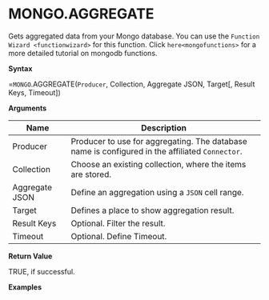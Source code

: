 # MONGO.AGGREGATE

Gets aggregated data from your Mongo database. You can use the
`Function Wizard <functionwizard>` for this function. Click
`here<mongofunctions>` for a more detailed tutorial on mongodb
functions.

**Syntax**

=`MONGO`.AGGREGATE(`Producer`, Collection, Aggregate JSON, Target\[,
Result Keys, Timeout\])

**Arguments**

| Name           | Description                                                                                     |
|----------------|-------------------------------------------------------------------------------------------------|
| Producer       | Producer to use for aggregating. The database name is configured in the affiliated `Connector`. |
| Collection     | Choose an existing collection, where the items are stored.                                      |
| Aggregate JSON | Define an aggregation using a `JSON` cell range.                                                |
| Target         | Defines a place to show aggregation result.                                                     |
| Result Keys    | Optional. Filter the result.                                                                    |
| Timeout        | Optional. Define Timeout.                                                                       |

**Return Value**

TRUE, if successful.

**Examples**
